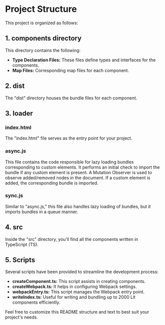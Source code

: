 # Project Structure

This project is organized as follows:

## 1. components directory

This directory contains the following:

- **Type Declaration Files:** These files define types and interfaces for the components.
- **Map Files:** Corresponding map files for each component.

## 2. dist

The "dist" directory houses the bundle files for each component.

## 3. loader

### index.html

The "index.html" file serves as the entry point for your project.

### async.js

This file contains the code responsible for lazy loading bundles corresponding to custom elements. It performs an initial check to import the bundle if any custom element is present. A Mutation Observer is used to observe added/removed nodes in the document. If a custom element is added, the corresponding bundle is imported.

### sync.js

Similar to "async.js," this file also handles lazy loading of bundles, but it imports bundles in a queue manner.

## 4. src

Inside the "src" directory, you'll find all the components written in TypeScript (TS).

## 5. Scripts

Several scripts have been provided to streamline the development process:

- **createComponent.ts:** This script assists in creating components.
- **createWebpack.ts:** It helps in configuring Webpack settings.
- **webpackEntry.ts:** This script manages the Webpack entry point.
- **writeIndex.ts:** Useful for writing and bundling up to 2000 Lit components efficiently.

Feel free to customize this README structure and text to best suit your project's needs.
